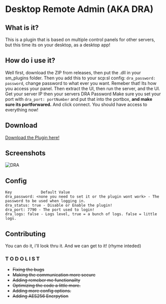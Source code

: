 # Desktop Remote Admin (AKA DRA)
## What is it?
This is a plugin that is based on multiple control panels for other servers, but this time its on your desktop, as a desktop app!

## How do i use it?
Well first, download the ZIP from releases, then put the .dll in your sm_plugins folder. Then you add this to your scp:sl config:
`dra_password: password`, change password to what ever you want. Remeber that! Its how you access your panel.
Then extract the UI, then run the server, and the UI. Get your server IP then your servers DRA Password Make sure you set your port with `dra_port: portNumber` and put that into the portbox, **and make sure its portforwared.** And click connect. You should have access to everything now!

## Download
[Download the Plugin here!](https://github.com/KadePcGames/Desktop-Remote-Admin-SCP-SL-SMOD-PLUGIN-/releases/latest)

## Screenshots
![DRA](https://cdn.discordapp.com/attachments/423990355759988737/559294643934724096/unknown.png "Main UI")

## Config
```
Key             Default Value
dra_password: <none you need to set it or the plugin wont work> - The password to be used when logging in.
dra_status: true - Disable or Enable the plugin!
dra_port: 7790 - The port used to login!
dra_logs: false - Logs level, true = a bunch of logs. false = little logs.
```

## Contributing
You can do it, i'll look thru it. And we can get to it! (rhyme inteded)

### T O D O  L I S T
- ~~Fixing the bugs~~
- ~~Making the communication more secure~~
- ~~Adding remeber me functionailty~~
- ~~Optimizing the code a little more.~~
- ~~Adding more config options.~~
- ~~Adding AES256 Encrpytion~~
